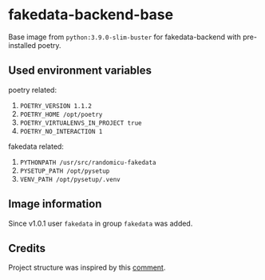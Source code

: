 # fakedata-backend-base

Base image from `python:3.9.0-slim-buster` for fakedata-backend with pre-installed poetry.

## Used environment variables

poetry related:

1. `POETRY_VERSION 1.1.2`
2. `POETRY_HOME /opt/poetry`
3. `POETRY_VIRTUALENVS_IN_PROJECT true`
4. `POETRY_NO_INTERACTION 1`

fakedata related:

1. `PYTHONPATH /usr/src/randomicu-fakedata`
2. `PYSETUP_PATH /opt/pysetup`
3. `VENV_PATH /opt/pysetup/.venv`

## Image information

Since v1.0.1 user `fakedata` in group `fakedata` was added.

## Credits

Project structure was inspired by this [comment](https://github.com/python-poetry/poetry/issues/1879#issuecomment-592133519).
